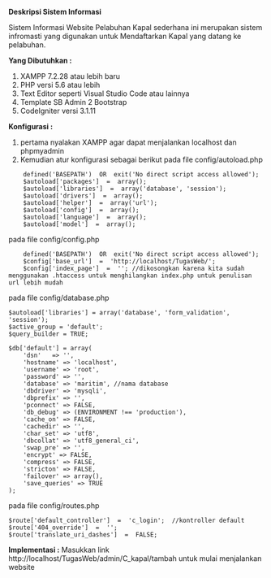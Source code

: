 **Deskripsi Sistem Informasi**

Sistem Informasi Website Pelabuhan Kapal sederhana ini merupakan sistem infromasti yang digunakan untuk Mendaftarkan Kapal yang datang ke pelabuhan.

**Yang Dibutuhkan :**
1. XAMPP 7.2.28 atau lebih baru
2. PHP versi 5.6 atau lebih
3. Text Editor seperti Visual Studio Code atau lainnya
4. Template SB Admin 2 Bootstrap
5. CodeIgniter versi 3.1.11

**Konfigurasi :**
1. pertama nyalakan XAMPP agar dapat menjalankan localhost dan phpmyadmin
2. Kemudian atur konfigurasi sebagai berikut
pada file config/autoload.php

```
	defined('BASEPATH')  OR  exit('No direct script access allowed');
	$autoload['packages']  =  array();
	$autoload['libraries']  =  array('database', 'session');
	$autoload['drivers']  =  array();
	$autoload['helper']  =  array('url');
	$autoload['config']  =  array();
	$autoload['language']  =  array();
	$autoload['model']  =  array();
```

pada file config/config.php
```
	defined('BASEPATH')  OR  exit('No direct script access allowed');
	$config['base_url']  =  'http://localhost/TugasWeb/';
	$config['index_page']  =  ''; //dikosongkan karena kita sudah menggunakan .htaccess untuk menghilangkan index.php untuk penulisan url lebih mudah
```

pada file config/database.php
```
$autoload['libraries'] = array('database', 'form_validation', 'session');
$active_group = 'default';
$query_builder = TRUE;

$db['default'] = array(
	'dsn'	=> '',
	'hostname' => 'localhost',
	'username' => 'root',
	'password' => '',
	'database' => 'maritim', //nama database
	'dbdriver' => 'mysqli',
	'dbprefix' => '',
	'pconnect' => FALSE,
	'db_debug' => (ENVIRONMENT !== 'production'),
	'cache_on' => FALSE,
	'cachedir' => '',
	'char_set' => 'utf8',
	'dbcollat' => 'utf8_general_ci',
	'swap_pre' => '',
	'encrypt' => FALSE,
	'compress' => FALSE,
	'stricton' => FALSE,
	'failover' => array(),
	'save_queries' => TRUE
);
```

pada file config/routes.php
```
$route['default_controller']  =  'c_login';  //kontroller default
$route['404_override']  =  '';
$route['translate_uri_dashes']  =  FALSE;
```

**Implementasi :**
Masukkan link http://localhost/TugasWeb/admin/C_kapal/tambah untuk mulai menjalankan website
